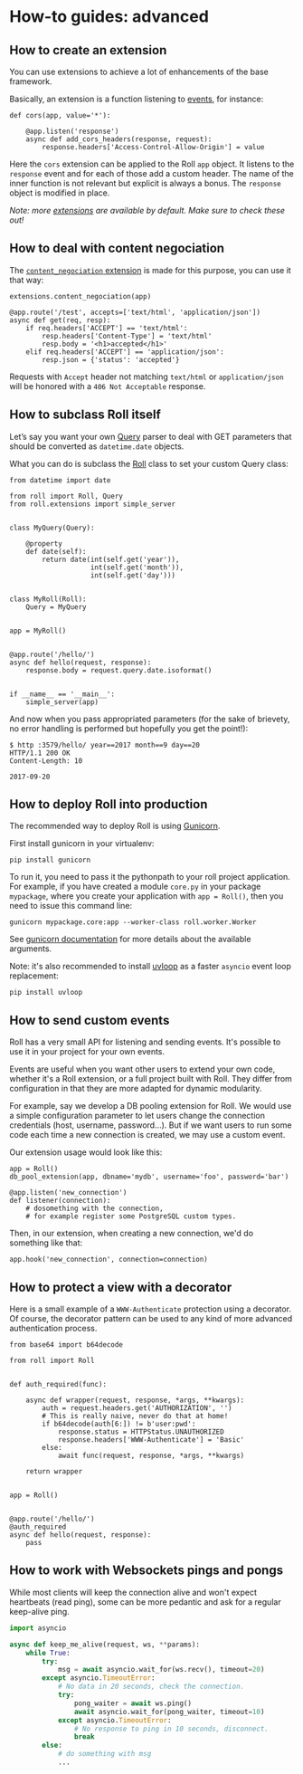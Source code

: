 # How-to guides: advanced


## How to create an extension

You can use extensions to achieve a lot of enhancements of the base
framework.

Basically, an extension is a function listening to
[events](/reference.md#events), for instance:

```python3
def cors(app, value='*'):

    @app.listen('response')
    async def add_cors_headers(response, request):
        response.headers['Access-Control-Allow-Origin'] = value
```

Here the `cors` extension can be applied to the Roll `app` object.
It listens to the `response` event and for each of those add a custom
header. The name of the inner function is not relevant but explicit is
always a bonus. The `response` object is modified in place.

*Note: more [extensions](/reference.md#events) are available by default.
Make sure to check these out!*


## How to deal with content negociation

The [`content_negociation` extension](/reference.md#content_negociation)
is made for this purpose, you can use it that way:

```python3
extensions.content_negociation(app)

@app.route('/test', accepts=['text/html', 'application/json'])
async def get(req, resp):
    if req.headers['ACCEPT'] == 'text/html':
        resp.headers['Content-Type'] = 'text/html'
        resp.body = '<h1>accepted</h1>'
    elif req.headers['ACCEPT'] == 'application/json':
        resp.json = {'status': 'accepted'}
```

Requests with `Accept` header not matching `text/html` or
`application/json` will be honored with a `406 Not Acceptable` response.


## How to subclass Roll itself

Let’s say you want your own [Query](/reference.md#query) parser
to deal with GET parameters that should be converted as `datetime.date`
objects.

What you can do is subclass the [Roll](/reference.md#roll) class
to set your custom Query class:

```python3
from datetime import date

from roll import Roll, Query
from roll.extensions import simple_server


class MyQuery(Query):

    @property
    def date(self):
        return date(int(self.get('year')),
                    int(self.get('month')),
                    int(self.get('day')))


class MyRoll(Roll):
    Query = MyQuery


app = MyRoll()


@app.route('/hello/')
async def hello(request, response):
    response.body = request.query.date.isoformat()


if __name__ == '__main__':
    simple_server(app)
```

And now when you pass appropriated parameters (for the sake of brievety,
no error handling is performed but hopefully you get the point!):

```
$ http :3579/hello/ year==2017 month==9 day==20
HTTP/1.1 200 OK
Content-Length: 10

2017-09-20
```


## How to deploy Roll into production

The recommended way to deploy Roll is using
[Gunicorn](http://docs.gunicorn.org/).

First install gunicorn in your virtualenv:

    pip install gunicorn

To run it, you need to pass it the pythonpath to your roll project
application. For example, if you have created a module `core.py`
in your package `mypackage`, where you create your application
with `app = Roll()`, then you need to issue this command line:

    gunicorn mypackage.core:app --worker-class roll.worker.Worker

See [gunicorn documentation](http://docs.gunicorn.org/en/stable/settings.html)
for more details about the available arguments.

Note: it's also recommended to install [uvloop](https://github.com/MagicStack/uvloop)
as a faster `asyncio` event loop replacement:

    pip install uvloop

## How to send custom events

Roll has a very small API for listening and sending events. It's possible to use
it in your project for your own events.

Events are useful when you want other users to extend your own code, whether
it's a Roll extension, or a full project built with Roll.
They differ from configuration in that they are more adapted for dynamic
modularity.

For example, say we develop a DB pooling extension for Roll. We
would use a simple configuration parameter to let users change the connection
credentials (host, username, password…). But if we want users to run some
code each time a new connection is created, we may use a custom event.

Our extension usage would look like this:

```python3
app = Roll()
db_pool_extension(app, dbname='mydb', username='foo', password='bar')

@app.listen('new_connection')
def listener(connection):
    # dosomething with the connection,
    # for example register some PostgreSQL custom types.
```

Then, in our extension, when creating a new connection, we'd do something like
that:

```python3
app.hook('new_connection', connection=connection)
```


## How to protect a view with a decorator

Here is a small example of a `WWW-Authenticate` protection using a decorator. Of
course, the decorator pattern can be used to any kind of more advanced
authentication process.


```python3
from base64 import b64decode

from roll import Roll


def auth_required(func):

    async def wrapper(request, response, *args, **kwargs):
        auth = request.headers.get('AUTHORIZATION', '')
        # This is really naive, never do that at home!
        if b64decode(auth[6:]) != b'user:pwd':
            response.status = HTTPStatus.UNAUTHORIZED
            response.headers['WWW-Authenticate'] = 'Basic'
        else:
            await func(request, response, *args, **kwargs)

    return wrapper


app = Roll()


@app.route('/hello/')
@auth_required
async def hello(request, response):
    pass
```


## How to work with Websockets pings and pongs

While most clients will keep the connection alive and won't expect
heartbeats (read ping), some can be more pedantic and ask for a regular
keep-alive ping.

```python
import asyncio

async def keep_me_alive(request, ws, **params):
    while True:
        try:
            msg = await asyncio.wait_for(ws.recv(), timeout=20)
        except asyncio.TimeoutError:
            # No data in 20 seconds, check the connection.
            try:
                pong_waiter = await ws.ping()
                await asyncio.wait_for(pong_waiter, timeout=10)
            except asyncio.TimeoutError:
                # No response to ping in 10 seconds, disconnect.
                break
        else:
            # do something with msg
            ...
```
